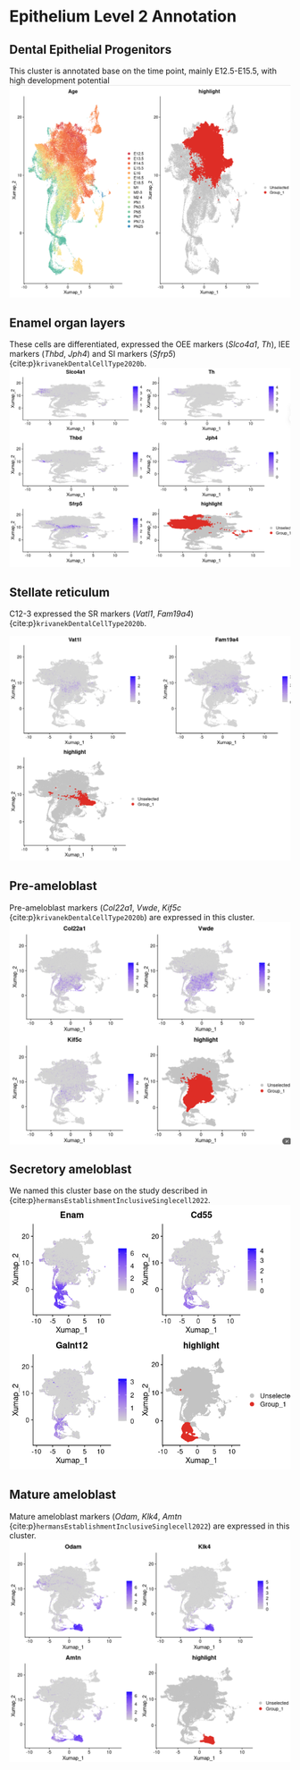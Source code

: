 # Epithelium Level 2 Annotation
## Dental Epithelial Progenitors
This cluster is annotated base on the time point, mainly E12.5-E15.5, with high development potential
![png](../img/annotation_epi/C12-1.png)

## Enamel organ layers

These cells are differentiated, expressed the OEE markers (*Slco4a1*, *Th*), IEE markers (*Thbd*, *Jph4*) and SI markers (*Sfrp5*) {cite:p}`krivanekDentalCellType2020b`.
![png](../img/annotation_epi/C12-2_epi.png)

## Stellate reticulum
C12-3 expressed the SR markers (*Vatl1*, *Fam19a4*) {cite:p}`krivanekDentalCellType2020b`.

![png](../img/annotation_epi/C12-3.png)

## Pre-ameloblast
Pre-ameloblast markers (*Col22a1*, *Vwde*, *Kif5c* {cite:p}`krivanekDentalCellType2020b`) are expressed in this cluster.
![png](../img/annotation_epi/C12-5.png)



## Secretory ameloblast
We named this cluster base on the study described in {cite:p}`hermansEstablishmentInclusiveSinglecell2022`.
![png](../img/annotation_epi/C12-9.png)

## Mature ameloblast
Mature ameloblast markers (*Odam*, *Klk4*, *Amtn* {cite:p}`hermansEstablishmentInclusiveSinglecell2022`) are expressed in this cluster.
![png](../img/annotation_epi/C12-10.png)